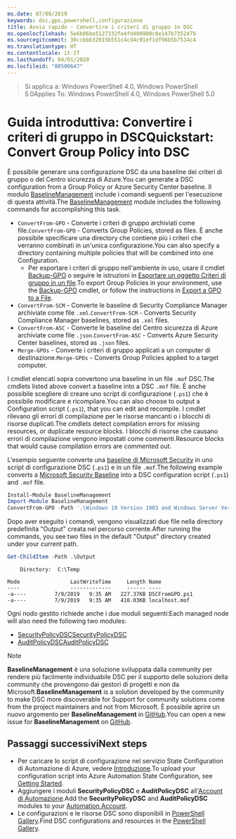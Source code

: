 ```yaml
---
ms.date: 07/09/2019
keywords: dsc,gpo,powershell,configurazione
title: Avvio rapido - Convertire i criteri di gruppo in DSC
ms.openlocfilehash: 5e6b86be5127332fe4fd400980c8e147b735247b
ms.sourcegitcommit: 30ccbbb32915b551c4cd4c91ef1df96b5b7514c4
ms.translationtype: HT
ms.contentlocale: it-IT
ms.lasthandoff: 04/01/2020
ms.locfileid: "80500647"
---
```

> <span data-ttu-id="239b2-103">Si applica a: Windows PowerShell 4.0, Windows PowerShell 5.0</span><span class="sxs-lookup"><span data-stu-id="239b2-103">Applies To: Windows PowerShell 4.0, Windows PowerShell 5.0</span></span>

# <a name="quickstart-convert-group-policy-into-dsc"></a><span data-ttu-id="239b2-104">Guida introduttiva: Convertire i criteri di gruppo in DSC</span><span class="sxs-lookup"><span data-stu-id="239b2-104">Quickstart: Convert Group Policy into DSC</span></span>

<span data-ttu-id="239b2-105">È possibile generare una configurazione DSC da una baseline dei criteri di gruppo o del Centro sicurezza di Azure.</span><span class="sxs-lookup"><span data-stu-id="239b2-105">You can generate a DSC configuration from a Group Policy or Azure Security Center baseline.</span></span> <span data-ttu-id="239b2-106">Il modulo [BaselineManagement](https://www.powershellgallery.com/packages/BaselineManagement) include i comandi seguenti per l'esecuzione di questa attività.</span><span class="sxs-lookup"><span data-stu-id="239b2-106">The [BaselineManagement](https://www.powershellgallery.com/packages/BaselineManagement) module includes the following commands for accomplishing this task.</span></span>

- <span data-ttu-id="239b2-107">`ConvertFrom-GPO` - Converte i criteri di gruppo archiviati come file.</span><span class="sxs-lookup"><span data-stu-id="239b2-107">`ConvertFrom-GPO` - Converts Group Policies, stored as files.</span></span> <span data-ttu-id="239b2-108">È anche possibile specificare una directory che contiene più i criteri che verranno combinati in un'unica configurazione.</span><span class="sxs-lookup"><span data-stu-id="239b2-108">You can also specify a directory containing multiple policies that will be combined into one Configuration.</span></span>
  - <span data-ttu-id="239b2-109">Per esportare i criteri di gruppo nell'ambiente in uso, usare il cmdlet [Backup-GPO](/powershell/module/grouppolicy/backup-gpo?view=win10-ps) o seguire le istruzioni in [Esportare un oggetto Criteri di gruppo in un file](/microsoft-desktop-optimization-pack/agpm/export-a-gpo-to-a-file).</span><span class="sxs-lookup"><span data-stu-id="239b2-109">To export Group Policies in your environment, use the [Backup-GPO](/powershell/module/grouppolicy/backup-gpo?view=win10-ps) cmdlet, or follow the instructions in [Export a GPO to a File](/microsoft-desktop-optimization-pack/agpm/export-a-gpo-to-a-file).</span></span>
- <span data-ttu-id="239b2-110">`ConvertFrom-SCM` - Converte le baseline di Security Compliance Manager archiviate come file `.xml`.</span><span class="sxs-lookup"><span data-stu-id="239b2-110">`ConvertFrom-SCM` - Converts Security Compliance Manager baselines, stored as `.xml` files.</span></span>
- <span data-ttu-id="239b2-111">`ConvertFrom-ASC` - Converte le baseline del Centro sicurezza di Azure archiviate come file `.json`.</span><span class="sxs-lookup"><span data-stu-id="239b2-111">`ConvertFrom-ASC` - Converts Azure Security Center baselines, stored as `.json` files.</span></span>
- <span data-ttu-id="239b2-112">`Merge-GPOs` - Converte i criteri di gruppo applicati a un computer di destinazione.</span><span class="sxs-lookup"><span data-stu-id="239b2-112">`Merge-GPOs` - Converts Group Policies applied to a target computer.</span></span>

<span data-ttu-id="239b2-113">I cmdlet elencati sopra convertono una baseline in un file `.mof` DSC.</span><span class="sxs-lookup"><span data-stu-id="239b2-113">The cmdlets listed above convert a baseline into a DSC `.mof` file.</span></span> <span data-ttu-id="239b2-114">È anche possibile scegliere di creare uno script di configurazione (`.ps1`) che è possibile modificare e ricompilare.</span><span class="sxs-lookup"><span data-stu-id="239b2-114">You can also choose to output a Configuration script (`.ps1`), that you can edit and recompile.</span></span> <span data-ttu-id="239b2-115">I cmdlet rilevano gli errori di compilazione per le risorse mancanti o i blocchi di risorse duplicati.</span><span class="sxs-lookup"><span data-stu-id="239b2-115">The cmdlets detect compilation errors for missing resources, or duplicate resource blocks.</span></span> <span data-ttu-id="239b2-116">I blocchi di risorse che causano errori di compilazione vengono impostati come commenti.</span><span class="sxs-lookup"><span data-stu-id="239b2-116">Resource blocks that would cause compilation errors are commented out.</span></span>

<span data-ttu-id="239b2-117">L'esempio seguente converte una [baseline di Microsoft Security](https://www.microsoft.com/en-us/download/details.aspx?id=55319) in uno script di configurazione DSC (`.ps1`) e in un file `.mof`.</span><span class="sxs-lookup"><span data-stu-id="239b2-117">The following example converts a [Microsoft Security Baseline](https://www.microsoft.com/en-us/download/details.aspx?id=55319) into a DSC configuration script (`.ps1`) and `.mof` file.</span></span>

```powershell
Install-Module BaselineManagement
Import-Module BaselineManagement
ConvertFrom-GPO -Path '.\Windows 10 Version 1903 and Windows Server Version 1903 Security Baseline\GPOs\' -OutputConfigurationScript
```

<span data-ttu-id="239b2-118">Dopo aver eseguito i comandi, vengono visualizzati due file nella directory predefinita "Output" creata nel percorso corrente.</span><span class="sxs-lookup"><span data-stu-id="239b2-118">After running the commands, you see two files in the default "Output" directory created under your current path.</span></span>

```powershell
Get-ChildItem -Path .\Output
```

```Output
    Directory:  C:\Temp

Mode                LastWriteTime     Length Name
----                -------------     ------ ----
-a----         7/9/2019   9:35 AM   227.37KB DSCFromGPO.ps1
-a----         7/9/2019   9:35 AM   410.03KB localhost.mof
```

<span data-ttu-id="239b2-119">Ogni nodo gestito richiede anche i due moduli seguenti:</span><span class="sxs-lookup"><span data-stu-id="239b2-119">Each managed node will also need the following two modules:</span></span>

- [<span data-ttu-id="239b2-120">SecurityPolicyDSC</span><span class="sxs-lookup"><span data-stu-id="239b2-120">SecurityPolicyDSC</span></span>](https://www.powershellgallery.com/packages/SecurityPolicyDsc)
- [<span data-ttu-id="239b2-121">AuditPolicyDSC</span><span class="sxs-lookup"><span data-stu-id="239b2-121">AuditPolicyDSC</span></span>](https://www.powershellgallery.com/packages/AuditPolicyDsc)

> [!NOTE]
> <span data-ttu-id="239b2-122">**BaselineManagement** è una soluzione sviluppata dalla community per rendere più facilmente individuabile DSC per il supporto delle soluzioni della community che provengono dai gestori di progetti e non da Microsoft.</span><span class="sxs-lookup"><span data-stu-id="239b2-122">**BaselineManagement** is a solution developed by the community to make DSC more discoverable for Support for community solutions come from the project maintainers and not from Microsoft.</span></span> <span data-ttu-id="239b2-123">È possibile aprire un nuovo argomento per **BaselineManagement** in [GitHub](https://github.com/microsoft/BaselineManagement).</span><span class="sxs-lookup"><span data-stu-id="239b2-123">You can open a new issue for **BaselineManagement** on [GitHub](https://github.com/microsoft/BaselineManagement).</span></span>

## <a name="next-steps"></a><span data-ttu-id="239b2-124">Passaggi successivi</span><span class="sxs-lookup"><span data-stu-id="239b2-124">Next steps</span></span>

- <span data-ttu-id="239b2-125">Per caricare lo script di configurazione nel servizio State Configuration di Automazione di Azure, vedere [Introduzione](/azure/automation/automation-dsc-getting-started#importing-a-configuration-into-azure-automation).</span><span class="sxs-lookup"><span data-stu-id="239b2-125">To upload your configuration script into Azure Automation State Configuration, see [Getting Started](/azure/automation/automation-dsc-getting-started#importing-a-configuration-into-azure-automation).</span></span>
- <span data-ttu-id="239b2-126">Aggiungere i moduli **SecurityPolicyDSC** e **AuditPolicyDSC** all'[Account di Automazione](/azure/automation/shared-resources/modules).</span><span class="sxs-lookup"><span data-stu-id="239b2-126">Add the **SecurityPolicyDSC** and **AuditPolicyDSC** modules to your [Automation Account](/azure/automation/shared-resources/modules).</span></span>
- <span data-ttu-id="239b2-127">Le configurazioni e le risorse DSC sono disponibili in [PowerShell Gallery](https://www.powershellgallery.com/).</span><span class="sxs-lookup"><span data-stu-id="239b2-127">Find DSC configurations and resources in the [PowerShell Gallery](https://www.powershellgallery.com/).</span></span>
